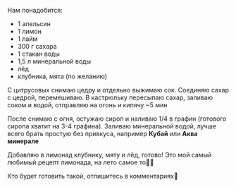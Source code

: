 Нам понадобится:
- 1 апельсин
- 1 лимон
- 1 лайм
- 300 г сахара
- 1 стакан воды
- 1,5 л минеральной воды
- лёд
- клубника, мята (по желанию)

С цитрусовых снимаю цедру и отдельно выжимаю сок. Соединяю сахар с цедрой, перемешиваю. В кастрюльку пересыпаю сахар, заливаю соком и водой, отправляю на огонь и кипячу ~5 мин

После снимаю с огня, остужаю сироп и наливаю 1/4 в графин (готового сиропа хватит на 3-4 графина). Заливаю минеральной водой, лучше всего брать простую без привкуса, например **Кубай** или **Аква минерале**

Добавляю в лимонад клубнику, мяту и лёд, готово! Это мой самый любимый рецепт лимонада, на лето самое то👌🏻

Кто будет готовить такой, отпишитесь в комментариях🙂
